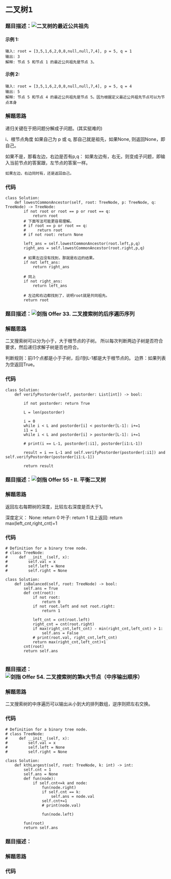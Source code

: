 # `二叉树1`

### 题目描述：![二叉树的最近公共祖先](https://leetcode-cn.com/problems/er-cha-shu-de-zui-jin-gong-gong-zu-xian-lcof/)
#### 示例 1:
```
输入: root = [3,5,1,6,2,0,8,null,null,7,4], p = 5, q = 1
输出: 3
解释: 节点 5 和节点 1 的最近公共祖先是节点 3。
```
#### 示例 2:
```
输入: root = [3,5,1,6,2,0,8,null,null,7,4], p = 5, q = 4
输出: 5
解释: 节点 5 和节点 4 的最近公共祖先是节点 5。因为根据定义最近公共祖先节点可以为节点本身
```
### 解题思路
递归关键在于把问题分解成子问题。(其实挺难的)

i、根节点角度
如果自己为 p 或 q, 那自己就是祖先，如果None, 则返回None，即自己。

如果不是，那看左边，右边是否有p,q：
    如果左边有，右无，则变成子问题，即输入当前节点的答案跟，左节点的答案一样。

    如果左边，右边同时有，还是返回自己。

### 代码

```python3
class Solution:
    def lowestCommonAncestor(self, root: TreeNode, p: TreeNode, q: TreeNode) -> TreeNode:
        if not root or root == p or root == q:
            return root
        # 下面写法可能更容易理解。
        # if root == p or root == q:
        #     return root
        # if not root: return None
        
        left_ans = self.lowestCommonAncestor(root.left,p,q)
        right_ans = self.lowestCommonAncestor(root.right,p,q)

        # 如果左边没有找到，那就是右边的结果。
        if not left_ans:
            return right_ans
        
        # 同上
        if not right_ans:
            return left_ans

        # 左边和右边都找到了，说明root就是共同祖先。
        return root
```

### 题目描述：![剑指 Offer 33. 二叉搜索树的后序遍历序列](https://leetcode-cn.com/problems/er-cha-sou-suo-shu-de-hou-xu-bian-li-xu-lie-lcof/)

### 解题思路
二叉搜索树可以分为小于，大于根节点的子树。
所以每次判断两边子树是否符合要求，然后递归求解子树是否也符合。

判断规则：前i1个点都是小于子树，后i1到L-1都是大于根节点的。
边界：如果列表为空返回True。

### 代码

```python3
class Solution:
    def verifyPostorder(self, postorder: List[int]) -> bool:

        if not postorder: return True

        L = len(postorder)

        i = 0
        while i < L and postorder[i] < postorder[L-1]: i+=1        
        i1 = i
        while i < L and postorder[i] > postorder[L-1]: i+=1
        
        # print(i == L-1, postorder[:i1], postorder[i1:L-1])

        result = i == L-1 and self.verifyPostorder(postorder[:i1]) and self.verifyPostorder(postorder[i1:L-1])

        return result
```

### 题目描述：![剑指 Offer 55 - II. 平衡二叉树](https://leetcode-cn.com/problems/ping-heng-er-cha-shu-lcof/)

### 解题思路
返回左右每颗树的深度，比较左右深度是否大于1。

深度定义：
None: return 0
叶子: return 1
往上返回: return max(left_cnt,right_cnt)+1

### 代码

```python3
# Definition for a binary tree node.
# class TreeNode:
#     def __init__(self, x):
#         self.val = x
#         self.left = None
#         self.right = None

class Solution:
    def isBalanced(self, root: TreeNode) -> bool:
        self.ans = True
        def cnt(root):
            if not root:
                return 0
            if not root.left and not root.right:
                return 1
            
            left_cnt = cnt(root.left)
            right_cnt = cnt(root.right)
            if max(right_cnt,left_cnt) - min(right_cnt,left_cnt) > 1:
                self.ans = False
            # print(root.val, right_cnt,left_cnt)
            return max(right_cnt,left_cnt)+1
        cnt(root)
        return self.ans
        
```

### 题目描述：![剑指 Offer 54. 二叉搜索树的第k大节点（中序输出顺序）](https://leetcode-cn.com/problems/er-cha-sou-suo-shu-de-di-kda-jie-dian-lcof/)

### 解题思路
二叉搜索树的中序遍历可以输出从小到大的排列数组，逆序则把左右交换。

### 代码

```python3
# Definition for a binary tree node.
# class TreeNode:
#     def __init__(self, x):
#         self.val = x
#         self.left = None
#         self.right = None

class Solution:
    def kthLargest(self, root: TreeNode, k: int) -> int:
        self.cnt = 1
        self.ans = None
        def fun(node):
            if self.cnt<=k and node:
                fun(node.right)
                if self.cnt == k:
                    self.ans = node.val
                self.cnt+=1
                # print(node.val)

                fun(node.left)
        
        fun(root)
        return self.ans
```


### 题目描述：![]()

### 解题思路


### 代码

```python3

```
